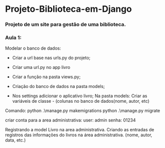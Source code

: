 # Projeto-Biblioteca-em-Django

### Projeto de um site para gestão de uma biblioteca.

### Aula 1:

Modelar o banco de dados:
- Criar a url base nas urls.py do projeto;
- Criar uma url.py no app livro
- Criar a função na pasta views.py;
- Criação do banco de dados na pasta models;

- Nos settings adicionar o aplicativo livro;
Na pasta models:
Criar as variáveis de classe - (colunas no banco de dados(nome, autor, etc)

Comando: 
python .\manage.py makemigrations
python .\manage.py migrate

criar conta para a area administrativa:
user: admin
senha: 01234	

Registrando a model Livro na area administrativa.
Criando as entradas de registros das informações do livros na área administrativa. (nome, autor, data, etc.) 
